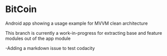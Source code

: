 # BitCoin
Android app showing a usage example for MVVM clean architecture

This branch is currently a work-in-progress for extracting base and feature modules out of the app module

-Adding a markdown issue to test codacity

